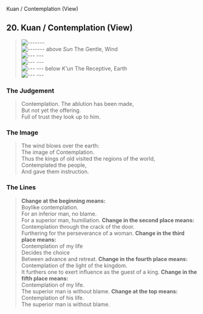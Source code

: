 Kuan / Contemplation (View)
## 20. Kuan / Contemplation (View)
> ![-------](../images/yangU.gif)   
> ![-------](../images/yangU.gif) above _Sun_ The Gentle, Wind  
> ![--- ---](../images/yinU.gif)   
> ![--- ---](../images/yinU.gif)   
> ![--- ---](../images/yinU.gif) below _K'un_ The Receptive, Earth  
> ![--- ---](../images/yinU.gif)
### The Judgement
> Contemplation. The ablution has been made,  
 But not yet the offering.  
 Full of trust they look up to him.
### The Image
> The wind blows over the earth:  
 The image of Contemplation.  
 Thus the kings of old visited the regions of the world,  
 Contemplated the people,  
 And gave them instruction.
### The Lines

 > **Change at the beginning means:**  
 Boylike contemplation.  
 For an inferior man, no blame.  
 For a superior man, humiliation.
 > **Change in the second place means:**  
 Contemplation through the crack of the door.  
 Furthering for the perseverance of a woman.
 > **Change in the third place means:**  
 Contemplation of my life  
 Decides the choice  
 Between advance and retreat.
 > **Change in the fourth place means:**  
 Contemplation of the light of the kingdom.  
 It furthers one to exert influence as the guest of a king.
 > **Change in the fifth place means:**  
 Contemplation of my life.  
 The superior man is without blame.
 > **Change at the top means:**  
 Contemplation of his life.  
 The superior man is without blame.



